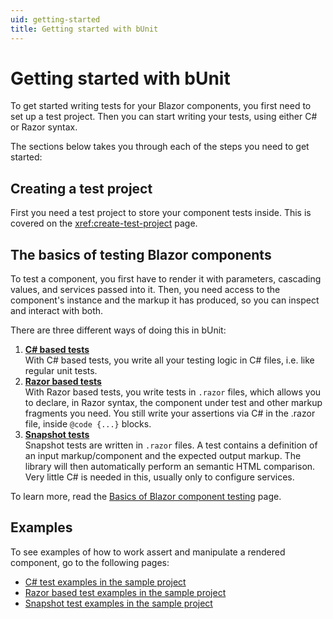 ```yaml
---
uid: getting-started
title: Getting started with bUnit
---
```


# Getting started with bUnit

To get started writing tests for your Blazor components, you first need to set up a test project. Then you can start writing your tests, using either C# or Razor syntax.

The sections below takes you through each of the steps you need to get started:

## Creating a test project

First you need a test project to store your component tests inside. This is covered on the <xref:create-test-project> page.

## The basics of testing Blazor components

To test a component, you first have to render it with parameters, cascading values, and services passed into it. Then, you need access to the component's instance and the markup it has produced, so you can inspect and interact with both.

There are three different ways of doing this in bUnit:

1. [**C# based tests**](/docs/csharp-based-testing.html)  
   With C# based tests, you write all your testing logic in C# files, i.e. like regular unit tests.
2. [**Razor based tests**](/docs/razor-based-testing.html)  
   With Razor based tests, you write tests in `.razor` files, which allows you to declare, in Razor syntax, the component under test and other markup fragments you need. You still write your assertions via C# in the .razor file, inside `@code {...}` blocks.
3. [**Snapshot tests**](/docs/snapshot-testing.html)  
   Snapshot tests are written in `.razor` files. A test contains a definition of an input markup/component and the expected output markup. The library will then automatically perform an semantic HTML comparison. Very little C# is needed in this, usually only to configure services.

To learn more, read the [Basics of Blazor component testing](/docs/basics-of-blazor-component-testing.html) page.

## Examples

To see examples of how to work assert and manipulate a rendered component, go to the following pages:

- [C# test examples in the sample project](https://github.com/egil/bunit/tree/master/sample/tests/Tests)
- [Razor based test examples in the sample project](https://github.com/egil/bunit/tree/master/sample/tests/RazorTestComponents)
- [Snapshot test examples in the sample project](https://github.com/egil/bunit/tree/master/sample/tests/SnapshotTests)

